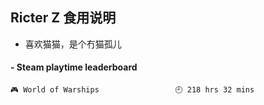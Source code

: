 ## Ricter Z 食用说明
- 喜欢猫猫，是个冇猫孤儿

<!-- steam-box start -->
#### - Steam playtime leaderboard
```text
🎮 World of Warships                 🕘 218 hrs 32 mins
```
<!-- Powered by https://github.com/YouEclipse/steam-box . -->
<!-- steam-box end -->
